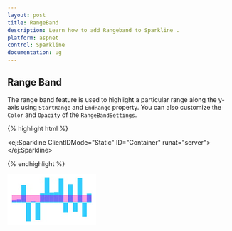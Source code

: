 ```yaml
---
layout: post
title: RangeBand
description: Learn how to add Rangeband to Sparkline .
platform: aspnet
control: Sparkline
documentation: ug
---
```


## Range Band  

The range band feature is used to highlight a particular range along the y-axis using `StartRange` and `EndRange` property. You can also customize the `Color` and `Opacity` of the `RangeBandSettings`. 

{% highlight html %}

<ej:Sparkline ClientIDMode="Static" ID="Container" runat="server">
    <RangeBandSettings StartRange="4" EndRange="30" Color="#ff14ae" Opacity="0.4"></RangeBandSettings>
</ej:Sparkline>

{% endhighlight %}

![](Range-Band_images/Range-Band_img1.png)

